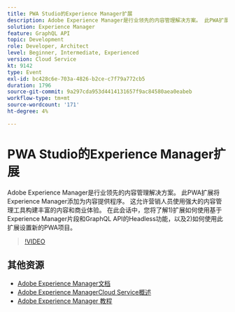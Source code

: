 ```yaml
---
title: PWA Studio的Experience Manager扩展
description: Adobe Experience Manager是行业领先的内容管理解决方案。 此PWA扩展将Experience Manager添加为内容提供程序。 这允许营销人员使用强大的内容管理工具构建丰富的内容和商业体验。 在此会话中，您将了解1)扩展如何使用基于Experience Manager片段和GraphQL API的Headless功能，以及2)如何使用此扩展设置新的PWA项目。
solution: Experience Manager
feature: GraphQL API
topic: Development
role: Developer, Architect
level: Beginner, Intermediate, Experienced
version: Cloud Service
kt: 9142
type: Event
exl-id: bc428c6e-703a-4826-b2ce-c7f79a772cb5
duration: 1796
source-git-commit: 9a297cda953d4414131657f9ac84580aea0eabeb
workflow-type: tm+mt
source-wordcount: '171'
ht-degree: 4%

---
```


# PWA Studio的Experience Manager扩展

Adobe Experience Manager是行业领先的内容管理解决方案。 此PWA扩展将Experience Manager添加为内容提供程序。 这允许营销人员使用强大的内容管理工具构建丰富的内容和商业体验。 在此会话中，您将了解1)扩展如何使用基于Experience Manager片段和GraphQL API的Headless功能，以及2)如何使用此扩展设置新的PWA项目。

>[!VIDEO](https://video.tv.adobe.com/v/337581/?quality=12&learn=on&hidetitle=true)

## 其他资源

- [Adobe Experience Manager文档](https://experienceleague.adobe.com/docs/experience-manager-cloud-service.html)
- [Adobe Experience ManagerCloud Service概述](https://experienceleague.adobe.com/docs/experience-manager-cloud-service/overview/home.html)
- [Adobe Experience Manager 教程](https://experienceleague.adobe.com/docs/experience-manager-tutorials.html)
